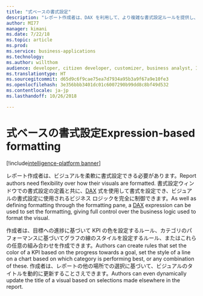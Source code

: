 ```yaml
---
title: "式ベースの書式設定"
description: "レポート作成者は、DAX を利用して、より複雑な書式設定ルールを提供し、書式設定オプションとテキスト ボックスのスタイルを動的に設定できます。"
author: MI77
manager: kimani
ms.date: 7/22/18
ms.topic: article
ms.prod: 
ms.service: business-applications
ms.technology: 
ms.author: willthom
audience: developer, citizen developer, customizer, business analyst, IT pro
ms.translationtype: HT
ms.sourcegitcommit: d65d9c6f9cae75ea7d7934a95b3a9f67a9e10fe3
ms.openlocfilehash: 3e356bbb3401dc01c6007290b99dd8c8bf49d532
ms.contentlocale: ja-jp
ms.lasthandoff: 10/26/2018

---
```


# <a name="expression-based-formatting"></a><span data-ttu-id="0143f-103">式ベースの書式設定</span><span class="sxs-lookup"><span data-stu-id="0143f-103">Expression-based formatting</span></span>

[!include[intelligence-platform banner](../../includes/intelligence-platform.md)]

<span data-ttu-id="0143f-104">レポート作成者は、ビジュアルを柔軟に書式設定できる必要があります。</span><span class="sxs-lookup"><span data-stu-id="0143f-104">Report authors need flexibility over how their visuals are formatted.</span></span> <span data-ttu-id="0143f-105">書式設定ウィンドウでの書式設定の定義と共に、[DAX](https://docs.microsoft.com/power-bi/desktop-quickstart-learn-dax-basics) 式を使用して書式を設定でき、ビジュアルの書式設定に使用されるビジネス ロジックを完全に制御できます。</span><span class="sxs-lookup"><span data-stu-id="0143f-105">As well as defining formatting through the formatting pane, a [DAX](https://docs.microsoft.com/power-bi/desktop-quickstart-learn-dax-basics) expression can be used to set the formatting, giving full control over the business logic used to format the visual.</span></span>


<span data-ttu-id="0143f-106">作成者は、目標への進捗に基づいて KPI の色を設定するルール、カテゴリのパフォーマンスに基づいてグラフの線のスタイルを設定するルール、またはこれらの任意の組み合わせを作成できます。</span><span class="sxs-lookup"><span data-stu-id="0143f-106">Authors can create rules that set the color of a KPI based on the progress towards a goal, set the style of a line on a chart based on which category is performing best, or any combination of these.</span></span> <span data-ttu-id="0143f-107">作成者は、レポートの他の場所での選択に基づいて、ビジュアルのタイトルを動的に更新することさえできます。</span><span class="sxs-lookup"><span data-stu-id="0143f-107">Authors can even dynamically update the title of a visual based on selections made elsewhere in the report.</span></span>

<!--
### Who uses this feature
This feature is intended for report developers. It works without any additional setup. 
## Status
### Development status
In development
#### Target timeframe
March ‘19
-->

